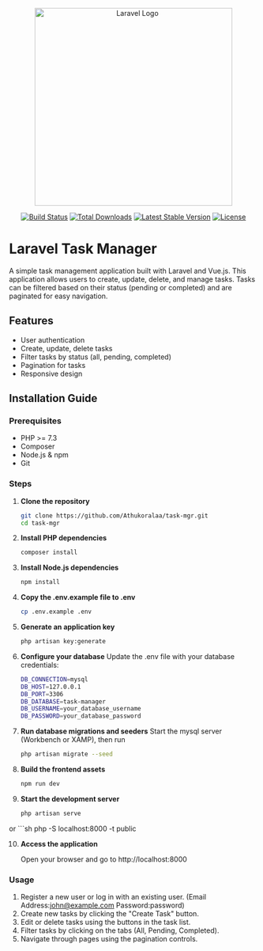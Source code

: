 <p align="center"><a href="https://laravel.com" target="_blank"><img src="https://raw.githubusercontent.com/laravel/art/master/logo-lockup/5%20SVG/2%20CMYK/1%20Full%20Color/laravel-logolockup-cmyk-red.svg" width="400" alt="Laravel Logo"></a></p>

<p align="center">
<a href="https://github.com/laravel/framework/actions"><img src="https://github.com/laravel/framework/workflows/tests/badge.svg" alt="Build Status"></a>
<a href="https://packagist.org/packages/laravel/framework"><img src="https://img.shields.io/packagist/dt/laravel/framework" alt="Total Downloads"></a>
<a href="https://packagist.org/packages/laravel/framework"><img src="https://img.shields.io/packagist/v/laravel/framework" alt="Latest Stable Version"></a>
<a href="https://packagist.org/packages/laravel/framework"><img src="https://img.shields.io/packagist/l/laravel/framework" alt="License"></a>
</p>

# Laravel Task Manager

A simple task management application built with Laravel and Vue.js. This application allows users to create, update, delete, and manage tasks. Tasks can be filtered based on their status (pending or completed) and are paginated for easy navigation.

## Features

- User authentication
- Create, update, delete tasks
- Filter tasks by status (all, pending, completed)
- Pagination for tasks
- Responsive design

## Installation Guide

### Prerequisites

- PHP >= 7.3
- Composer
- Node.js & npm
- Git

### Steps

1. **Clone the repository**

   ```sh
   git clone https://github.com/Athukoralaa/task-mgr.git
   cd task-mgr

2. **Install PHP dependencies**
    
    ```bash
    composer install

3. **Install Node.js dependencies**
    
    ```bash
    npm install

4. **Copy the .env.example file to .env**

    ```bash
    cp .env.example .env

5. **Generate an application key**

    ```sh
    php artisan key:generate

6. **Configure your database**
    Update the .env file with your database credentials:

    ```sh
    DB_CONNECTION=mysql
    DB_HOST=127.0.0.1
    DB_PORT=3306
    DB_DATABASE=task-manager
    DB_USERNAME=your_database_username
    DB_PASSWORD=your_database_password

7. **Run database migrations and seeders**
    Start the mysql server (Workbench or XAMP), then run

    ```sh
    php artisan migrate --seed

8. **Build the frontend assets**

    ```sh
    npm run dev

9. **Start the development server**

    ```sh
    php artisan serve
or
    ```sh
    php -S localhost:8000 -t public

10. **Access the application**

    Open your browser and go to http://localhost:8000

### Usage

1. Register a new user or log in with an existing user.
    (Email Address:john@example.com     Password:password)
2. Create new tasks by clicking the "Create Task" button.
3. Edit or delete tasks using the buttons in the task list.
4. Filter tasks by clicking on the tabs (All, Pending, Completed).
5. Navigate through pages using the pagination controls.
